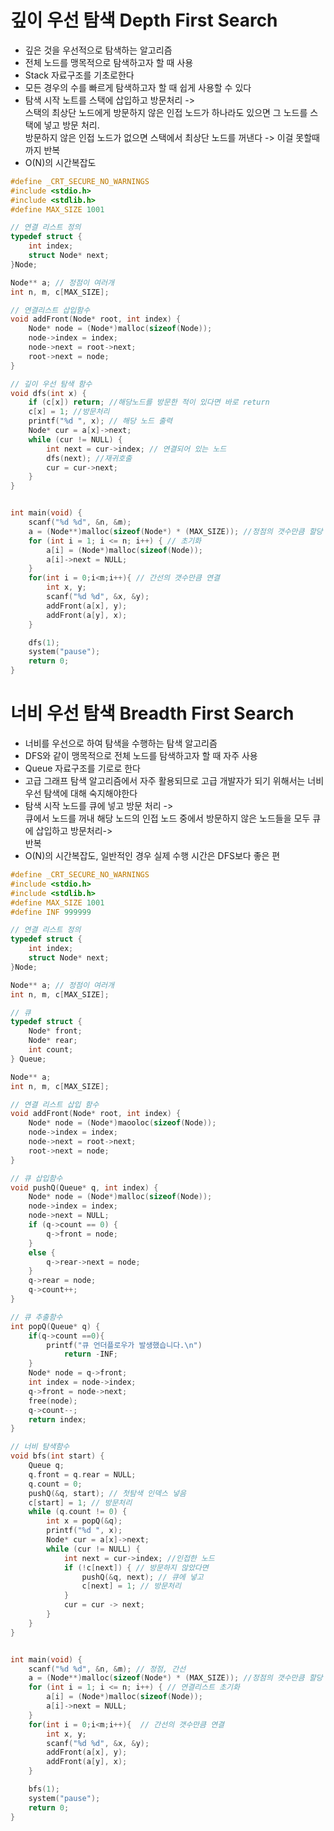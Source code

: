# 깊이 우선 탐색 Depth First Search
- 깊은 것을 우선적으로 탐색하는 알고리즘
- 전체 노드를 맹목적으로 탐색하고자 할 때 사용
- Stack 자료구조를 기초로한다
- 모든 경우의 수를 빠르게 탐색하고자 할 때 쉽게 사용할 수 있다
- 탐색 시작 노트를 스택에 삽입하고 방문처리 ->  
스택의 최상단 노드에게 방문하지 않은 인접 노드가 하나라도 있으면 그 노드를 스택에 넣고 방문 처리.   
방문하지 않은 인접 노드가 없으면 스택에서 최상단 노드를 꺼낸다 -> 이걸 못할때까지 반복
- O(N)의 시간복잡도
```c
#define _CRT_SECURE_NO_WARNINGS
#include <stdio.h>
#include <stdlib.h>
#define MAX_SIZE 1001

// 연결 리스트 정의
typedef struct {
	int index;
	struct Node* next;
}Node;

Node** a; // 정점이 여러개
int n, m, c[MAX_SIZE];

// 연결리스트 삽입함수
void addFront(Node* root, int index) {
	Node* node = (Node*)malloc(sizeof(Node));
	node->index = index;
	node->next = root->next;
	root->next = node;
}

// 깊이 우선 탐색 함수
void dfs(int x) {
	if (c[x]) return; //해당노드를 방문한 적이 있다면 바로 return
	c[x] = 1; //방문처리
	printf("%d ", x); // 해당 노드 출력
	Node* cur = a[x]->next;
	while (cur != NULL) {
		int next = cur->index; // 연결되어 있는 노드
		dfs(next); //재귀호출
		cur = cur->next;
	}
}


int main(void) {
	scanf("%d %d", &n, &m);
	a = (Node**)malloc(sizeof(Node*) * (MAX_SIZE)); //정점의 갯수만큼 할당
	for (int i = 1; i <= n; i++) { // 초기화
		a[i] = (Node*)malloc(sizeof(Node));
		a[i]->next = NULL;
	}
	for(int i = 0;i<m;i++){ // 간선의 갯수만큼 연결
		int x, y;
		scanf("%d %d", &x, &y);
		addFront(a[x], y);
		addFront(a[y], x);
	}

	dfs(1);
	system("pause");
	return 0;
}
```

# 너비 우선 탐색 Breadth First Search
- 너비를 우선으로 하여 탐색을 수행하는 탐색 알고리즘
- DFS와 같이 맹목적으로 전체 노드를 탐색하고자 할 때 자주 사용
- Queue 자료구조를 기로로 한다
- 고급 그래프 탐색 알고리즘에서 자주 활용되므로 고급 개발자가 되기 위해서는 너비 우선 탐색에 대해 숙지해야한다 
- 탐색 시작 노드를 큐에 넣고 방문 처리 ->  
큐에서 노드를 꺼내 해당 노드의 인접 노드 중에서 방문하지 않은 노드들을 모두 큐에 삽입하고 방문처리->  
반복
- O(N)의 시간복잡도, 일반적인 경우 실제 수행 시간은 DFS보다 좋은 편
``` c
#define _CRT_SECURE_NO_WARNINGS
#include <stdio.h>
#include <stdlib.h>
#define MAX_SIZE 1001
#define INF 999999

// 연결 리스트 정의
typedef struct {
	int index;
	struct Node* next;
}Node;

Node** a; // 정점이 여러개
int n, m, c[MAX_SIZE];

// 큐
typedef struct {
	Node* front;
	Node* rear;
	int count;
} Queue;

Node** a;
int n, m, c[MAX_SIZE];

// 연결 리스트 삽입 함수
void addFront(Node* root, int index) {
	Node* node = (Node*)maooloc(sizeof(Node));
	node->index = index;
	node->next = root->next;
	root->next = node;
}

// 큐 삽입함수
void pushQ(Queue* q, int index) {
	Node* node = (Node*)malloc(sizeof(Node));
	node->index = index;
	node->next = NULL;
	if (q->count == 0) {
		q->front = node;
	}
	else {
		q->rear->next = node;
	}
	q->rear = node;
	q->count++;
}

// 큐 추출함수
int popQ(Queue* q) {
	if(q->count ==0){
		printf("큐 언더플로우가 발생했습니다.\n")
			return -INF;
	}
	Node* node = q->front;
	int index = node->index;
	q->front = node->next;
	free(node);
	q->count--;
	return index;
}

// 너비 탐색함수
void bfs(int start) {
	Queue q;
	q.front = q.rear = NULL;
	q.count = 0;
	pushQ(&q, start); // 첫탐색 인덱스 넣음
	c[start] = 1; // 방문처리
	while (q.count != 0) {
		int x = popQ(&q);
		printf("%d ", x);
		Node* cur = a[x]->next;
		while (cur != NULL) {
			int next = cur->index; //인접한 노드
			if (!c[next]) { // 방문하지 않았다면
				pushQ(&q, next); // 큐에 넣고
				c[next] = 1; // 방문처리
			}
			cur = cur -> next;
		}
	}
}


int main(void) {
	scanf("%d %d", &n, &m); // 정점, 간선
	a = (Node**)malloc(sizeof(Node*) * (MAX_SIZE)); //정점의 갯수만큼 할당
	for (int i = 1; i <= n; i++) { // 연결리스트 초기화
		a[i] = (Node*)malloc(sizeof(Node));
		a[i]->next = NULL;
	}
	for(int i = 0;i<m;i++){  // 간선의 갯수만큼 연결
		int x, y;
		scanf("%d %d", &x, &y);
		addFront(a[x], y);
		addFront(a[y], x);
	}

	bfs(1);
	system("pause");
	return 0;
}
```